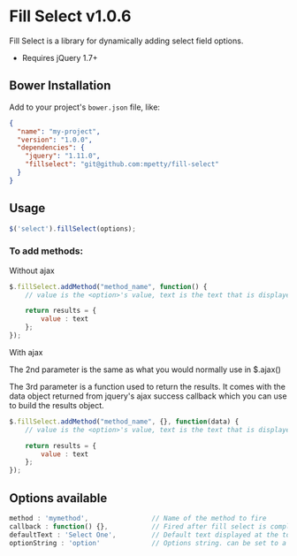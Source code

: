 # Fill Select v1.0.6

Fill Select is a library for dynamically adding select field options.

- Requires jQuery 1.7+

## Bower Installation

Add to your project's `bower.json` file, like:

```json
{
  "name": "my-project",
  "version": "1.0.0",
  "dependencies": {
    "jquery": "1.11.0",
    "fillselect": "git@github.com:mpetty/fill-select"
  }
}
```

## Usage

```javascript
$('select').fillSelect(options);
```

### To add methods:

Without ajax

```javascript
$.fillSelect.addMethod("method_name", function() {
    // value is the <option>'s value, text is the text that is displayed for the option.

    return results = {
        value : text
    };
});
```

With ajax

The 2nd parameter is the same as what you would normally use in $.ajax()

The 3rd parameter is a function used to return the results. It comes with the data object returned from jquery's ajax success callback which you can use to build the results object.

```javascript
$.fillSelect.addMethod("method_name", {}, function(data) {
    // value is the <option>'s value, text is the text that is displayed for the option.

    return results = {
        value : text
    };
});
```

## Options available

```javascript
method : 'mymethod',                // Name of the method to fire
callback : function() {},           // Fired after fill select is completed
defaultText : 'Select One',         // Default text displayed at the top of the select list. Set to false to disable.
optionString : 'option'             // Options string. can be set to a function to add default attributes. parameters are value and name.
```
